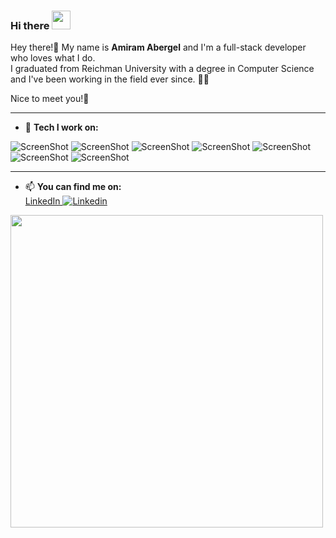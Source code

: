 ### Hi there <img src="https://raw.githubusercontent.com/MartinHeinz/MartinHeinz/master/wave.gif" width="30px">

Hey there!👋 My name is **Amiram Abergel** and I'm a full-stack developer who loves what I do.  
I graduated from Reichman University with a degree in Computer Science and I've been working in the field ever since.  🧑‍💻

Nice to meet you!🤝

---
- 🌱 **Tech I work on:**

<p align="center">

![ScreenShot](https://www.vectorlogo.zone/logos/reactjs/reactjs-icon.svg)
![ScreenShot](https://www.vectorlogo.zone/logos/nodejs/nodejs-icon.svg)
![ScreenShot](https://www.vectorlogo.zone/logos/jestjsio/jestjsio-ar21.svg)
![ScreenShot](https://www.vectorlogo.zone/logos/python/python-icon.svg)
![ScreenShot](https://www.vectorlogo.zone/logos/java/java-icon.svg)
![ScreenShot](https://www.vectorlogo.zone/logos/unity3d/unity3d-ar21.svg)
![ScreenShot](https://www.vectorlogo.zone/logos/mongodb/mongodb-ar21.svg)

</p>

---
- 📫 **You can find me on:**  
[LinkedIn ![Linkedin](https://i.stack.imgur.com/gVE0j.png) ](https://www.linkedin.com/in/amiram-abergel/)   


<img src="https://storage.googleapis.com/gweb-uniblog-publish-prod/original_images/Dino_non-birthday_version.gif" width="500px">

















<!--
**ploy32/ploy32** is a ✨ _special_ ✨ repository because its `README.md` (this file) appears on your GitHub profile.




Here are some ideas to get you started:

- 🔭 I’m currently working on ...
- 🌱 I’m currently learning ...
- 👯 I’m looking to collaborate on ...
- 🤔 I’m looking for help with ...
- 💬 Ask me about ...
- 📫 How to reach me: ...
- 😄 Pronouns: ...
- ⚡ Fun fact: ...
-->
